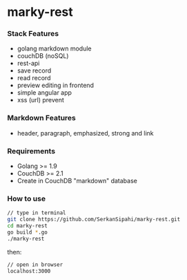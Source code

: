# marky-rest

### Stack Features
* golang markdown module
* couchDB (noSQL)
* rest-api
* save record
* read record
* preview editing in frontend
* simple angular app
* xss (url) prevent

### Markdown Features
* header, paragraph, emphasized, strong and link

### Requirements
* Golang >= 1.9
* CouchDB >= 2.1
* Create in CouchDB "markdown" database

### How to use
```bash
// type in terminal
git clone https://github.com/SerkanSipahi/marky-rest.git
cd marky-rest
go build *.go
./marky-rest
```
then:
```bash
// open in browser
localhost:3000
```